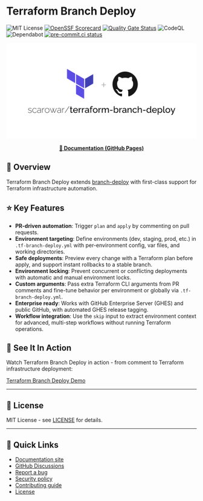 
# Terraform Branch Deploy

![MIT License](https://img.shields.io/badge/License-MIT-blue.svg)
[![OpenSSF Scorecard](https://api.scorecard.dev/projects/github.com/scarowar/terraform-branch-deploy/badge)](https://scorecard.dev/viewer/?uri=github.com/scarowar/terraform-branch-deploy)
[![Quality Gate Status](https://sonarcloud.io/api/project_badges/measure?project=scarowar_terraform-branch-deploy&metric=alert_status)](https://sonarcloud.io/summary/new_code?id=scarowar_terraform-branch-deploy)
![CodeQL](https://github.com/scarowar/terraform-branch-deploy/actions/workflows/codeql.yml/badge.svg)
![Dependabot](https://img.shields.io/badge/dependabot-enabled-brightgreen?logo=dependabot)
[![pre-commit.ci status](https://results.pre-commit.ci/badge/github/scarowar/terraform-branch-deploy/main.svg)](https://results.pre-commit.ci/latest/github/scarowar/terraform-branch-deploy/main)

<picture>
  <source media="(prefers-color-scheme: dark)" srcset="docs/assets/images/cover-dark.png">
  <source media="(prefers-color-scheme: light)" srcset="docs/assets/images/cover-light.png">
  <img alt="Terraform Branch Deploy Cover" src="docs/assets/images/cover-light.png">
</picture>

<p align="center">
  <b><a href="https://scarowar.github.io/terraform-branch-deploy/">📖 Documentation (GitHub Pages)</a></b>
</p>


## 📝 Overview

Terraform Branch Deploy extends [branch-deploy](https://github.com/github/branch-deploy) with first-class support for Terraform infrastructure automation.

## ⭐ Key Features

- **PR-driven automation**: Trigger `plan` and `apply` by commenting on pull requests.
- **Environment targeting**: Define environments (dev, staging, prod, etc.) in `.tf-branch-deploy.yml` with per-environment config, var files, and working directories.
- **Safe deployments**: Preview every change with a Terraform plan before apply, and support instant rollbacks to a stable branch.
- **Environment locking**: Prevent concurrent or conflicting deployments with automatic and manual environment locks.
- **Custom arguments**: Pass extra Terraform CLI arguments from PR comments and fine-tune behavior per environment or globally via `.tf-branch-deploy.yml`.
- **Enterprise ready**: Works with GitHub Enterprise Server (GHES) and public GitHub, with automated GHES release tagging.
- **Workflow integration**: Use the `skip` input to extract environment context for advanced, multi-step workflows without running Terraform operations.

## 📸 See It In Action

Watch Terraform Branch Deploy in action - from comment to Terraform infrastructure deployment:

[Terraform Branch Deploy Demo](https://github.com/user-attachments/assets/15b1c060-9be5-4203-9c5d-caa088c2535d)

---

## 📃 License

MIT License - see [LICENSE](https://github.com/scarowar/terraform-branch-deploy/blob/main/LICENSE) for details.

---

## 🔗 Quick Links

- [Documentation site](https://scarowar.github.io/terraform-branch-deploy/)
- [GitHub Discussions](https://github.com/scarowar/terraform-branch-deploy/discussions)
- [Report a bug](https://github.com/scarowar/terraform-branch-deploy/issues)
- [Security policy](https://github.com/scarowar/terraform-branch-deploy/blob/main/SECURITY.md)
- [Contributing guide](https://github.com/scarowar/terraform-branch-deploy/blob/main/CONTRIBUTING.md)
- [License](https://github.com/scarowar/terraform-branch-deploy/blob/main/LICENSE)
